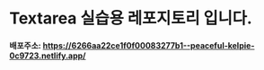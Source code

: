 # Textarea 실습용 레포지토리 입니다.

#### 배포주소: https://6266aa22ce1f0f00083277b1--peaceful-kelpie-0c9723.netlify.app/


